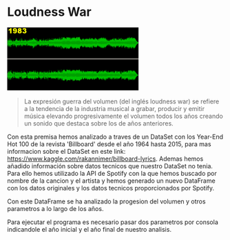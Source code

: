 # Loudness War
![titulo](/images/imagen_loudness.gif)

> La expresión guerra del volumen (del inglés loudness war) se refiere a la tendencia de la industria musical a grabar, producir y emitir música elevando progresivamente el volumen todos los años creando un sonido que destaca sobre los de años anteriores.

Con esta premisa hemos analizado a traves de un DataSet con los Year-End Hot 100 de la revista 'Billboard' desde el año 1964 hasta 2015, para mas informacion sobre el DataSet en este link: https://www.kaggle.com/rakannimer/billboard-lyrics. Ademas hemos añadido información sobre datos tecnicos que nuestro DataSet no tenia. Para ello hemos utilizado la API de Spotify con la que hemos buscado por nombre de la cancion y el artista y hemos generado un nuevo DataFrame con los datos originales y los datos tecnicos proporcionados por Spotify.

Con este DataFrame se ha analizado la progesion del volumen y otros parametros a lo largo de los años.

Para ejecutar el programa es necesario pasar dos parametros por consola indicandole el año inicial y el año final de nuestro analisis.
